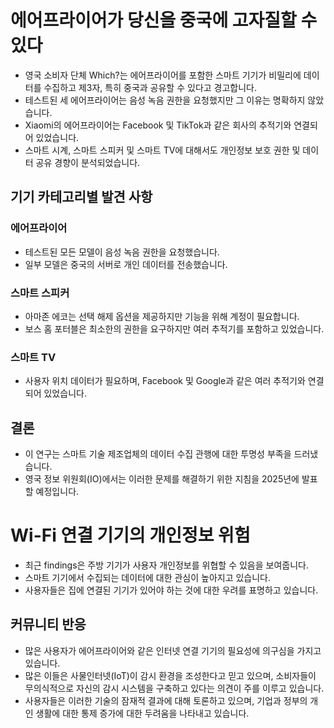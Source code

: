 # 에어프라이어가 당신을 중국에 고자질할 수 있다

- 영국 소비자 단체 Which?는 에어프라이어를 포함한 스마트 기기가 비밀리에 데이터를 수집하고 제3자, 특히 중국과 공유할 수 있다고 경고합니다.
- 테스트된 세 에어프라이어는 음성 녹음 권한을 요청했지만 그 이유는 명확하지 않았습니다.
- Xiaomi의 에어프라이어는 Facebook 및 TikTok과 같은 회사의 추적기와 연결되어 있었습니다.
- 스마트 시계, 스마트 스피커 및 스마트 TV에 대해서도 개인정보 보호 권한 및 데이터 공유 경향이 분석되었습니다.

## 기기 카테고리별 발견 사항

### 에어프라이어
- 테스트된 모든 모델이 음성 녹음 권한을 요청했습니다.
- 일부 모델은 중국의 서버로 개인 데이터를 전송했습니다.

### 스마트 스피커
- 아마존 에코는 선택 해제 옵션을 제공하지만 기능을 위해 계정이 필요합니다.
- 보스 홈 포터블은 최소한의 권한을 요구하지만 여러 추적기를 포함하고 있었습니다.

### 스마트 TV
- 사용자 위치 데이터가 필요하며, Facebook 및 Google과 같은 여러 추적기와 연결되어 있었습니다.

## 결론
- 이 연구는 스마트 기술 제조업체의 데이터 수집 관행에 대한 투명성 부족을 드러냈습니다.
- 영국 정보 위원회(IO)에서는 이러한 문제를 해결하기 위한 지침을 2025년에 발표할 예정입니다.

# Wi-Fi 연결 기기의 개인정보 위험

- 최근 findings은 주방 기기가 사용자 개인정보를 위협할 수 있음을 보여줍니다.
- 스마트 기기에서 수집되는 데이터에 대한 관심이 높아지고 있습니다.
- 사용자들은 집에 연결된 기기가 있어야 하는 것에 대한 우려를 표명하고 있습니다.

## 커뮤니티 반응

- 많은 사용자가 에어프라이어와 같은 인터넷 연결 기기의 필요성에 의구심을 가지고 있습니다.
- 많은 이들은 사물인터넷(IoT)이 감시 환경을 조성한다고 믿고 있으며, 소비자들이 무의식적으로 자신의 감시 시스템을 구축하고 있다는 의견이 주를 이루고 있습니다.
- 사용자들은 이러한 기술의 잠재적 결과에 대해 토론하고 있으며, 기업과 정부의 개인 생활에 대한 통제 증가에 대한 두려움을 나타내고 있습니다.

